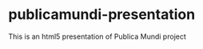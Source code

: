 publicamundi-presentation
=========================

This is an html5 presentation of Publica Mundi project
